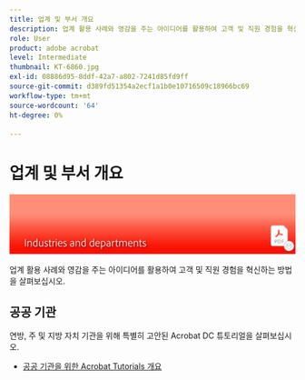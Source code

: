 ```yaml
---
title: 업계 및 부서 개요
description: 업계 활용 사례와 영감을 주는 아이디어를 활용하여 고객 및 직원 경험을 혁신하는 방법을 살펴볼 수 있습니다
role: User
product: adobe acrobat
level: Intermediate
thumbnail: KT-6860.jpg
exl-id: 08886d95-8ddf-42a7-a802-7241d85fd9ff
source-git-commit: d389fd51354a2ecf1a1b0e10716509c18966bc69
workflow-type: tm+mt
source-wordcount: '64'
ht-degree: 0%

---
```


# 업계 및 부서 개요

![Acrobat 업계 이미지](../assets/Hero-Industry.png)

업계 활용 사례와 영감을 주는 아이디어를 활용하여 고객 및 직원 경험을 혁신하는 방법을 살펴보십시오.

## 공공 기관

연방, 주 및 지방 자치 기관을 위해 특별히 고안된 Acrobat DC 튜토리얼을 살펴보십시오.

* [공공 기관을 위한 Acrobat Tutorials 개요](gov/gov-overview.md)
